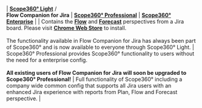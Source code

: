 
| [**Scope360° Light**](../products/light.html) /<br>**Flow Companion for Jira** | [**Scope360° Professional**](../products/professional.html) | [**Scope360° Enterprise**](../products/enterprise.html) |
| Contains the **[Flow](perspectives/flow.html)** and **[Forecast](perspectives/flow.html)** perspectives from a Jira board. Please visit **[Chrome Web Store](https://chrome.google.com/webstore/detail/flow-companion-for-jira/kbppfmkmcilakibigimbnohnbefifaao)** to install. <br><br> The functionality available in Flow Companion for Jira has always been part of Scope360° and is now available to everyone through Scope360° Light. | Scope360° Professional provides Scope360° functionality to users without the need for a enterprise config. <br><br>**All existing users of Flow Companion for Jira will soon be upgraded to Scope360° Professional!** | Full functionality of Scope360° including a company wide common config that supports all Jira users with an enhanced Jira experience with reports from Plan, Flow and Forecast perspective. |
